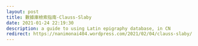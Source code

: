 ```yaml
---
layout: post
title: 數據庫檢索指南-Clauss-Slaby
date: 2021-01-24 22:19:30
description: a guide to using Latin epigraphy database, in CN
redirect: https://nanimonai404.wordpress.com/2021/02/04/clauss-slaby/
---
```

